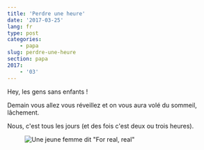 ```yaml
---
title: 'Perdre une heure'
date: '2017-03-25'
lang: fr
type: post
categories:
    - papa
slug: perdre-une-heure
section: papa
2017:
    - '03'
---
```


Hey, les gens sans enfants ! 

Demain vous allez vous réveillez et on vous aura volé du sommeil, lâchement.

Nous, c'est tous les jours (et des fois c'est deux ou trois heures).

<figure>
  <img src="{{<fileFolder>}}for_real.gif" alt="Une jeune femme dit &quot;For real, real&quot;"/>
</figure>